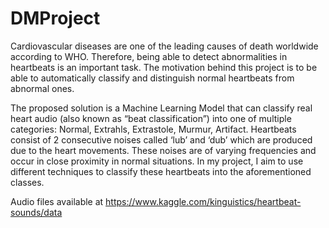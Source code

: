 # DMProject
Cardiovascular diseases are one of the leading causes of death worldwide according to WHO. Therefore,
being able to detect abnormalities in heartbeats is an important task. The motivation behind this project is
to be able to automatically classify and distinguish normal heartbeats from abnormal ones.

The proposed solution is a Machine Learning Model that can classify real heart audio (also known
as “beat classification”) into one of multiple categories: Normal, Extrahls, Extrastole, Murmur, Artifact.
Heartbeats consist of 2 consecutive noises called ‘lub’ and ‘dub’ which are produced due to the heart
movements. These noises are of varying frequencies and occur in close proximity in normal situations. In
my project, I aim to use different techniques to classify these heartbeats into the aforementioned classes.

Audio files available at https://www.kaggle.com/kinguistics/heartbeat-sounds/data
